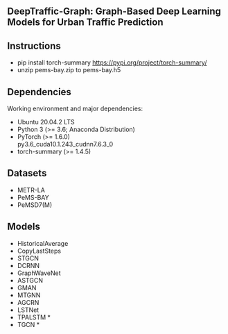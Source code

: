 ## DeepTraffic-Graph: Graph-Based Deep Learning Models for Urban Traffic Prediction

## Instructions
* pip install torch-summary 
  https://pypi.org/project/torch-summary/
* unzip pems-bay.zip to pems-bay.h5

## Dependencies
Working environment and major dependencies:
* Ubuntu 20.04.2 LTS
* Python 3 (>= 3.6; Anaconda Distribution)
* PyTorch (>= 1.6.0) <br> py3.6_cuda10.1.243_cudnn7.6.3_0
* torch-summary (>= 1.4.5)

## Datasets
* METR-LA
* PeMS-BAY
* PeMSD7(M)

## Models
* HistoricalAverage
* CopyLastSteps
* STGCN
* DCRNN
* GraphWaveNet
* ASTGCN
* GMAN
* MTGNN
* AGCRN
* LSTNet
* TPALSTM *
* TGCN *
